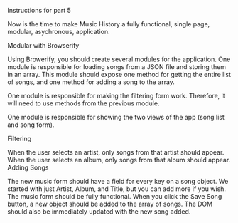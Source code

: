 <!-- # Music History

This is the project that you will be working for your individual work throughout the entire front end course. Don't worry, you'll be building lots of other applications, but when you learn a new technique, library or language, you'll be cutting your teeth with it on Music History.

I've started you off with a very basic HTML document, the `index.html` file. This file name is the default file that most any web server looks for in the directory in which is was started. This is why you don't have to type in `www.google.com/index.html`. If the file exists, the web server sends it back to you if you just request the root URL.

> **Terminology:** Root URL simply means your domain name (or IP address) with no other documents, or folders specified. `www.google.com` is the root URL of Google's web site, but `www.google.com/finance` is not.

## Your first Fork & Clone

You're going to get a copy of this Github repository downloaded - a.k.a. cloned - to your machine using the `git` command. Here's how to do it.

1. Look all the way up and to the right of this screen and you'll see a button with the word **Fork** on it. Click that button,
2. What you've just done is taken a copy of *my* repository and all the code inside it, and copied into your Github account. You can now do whatever you like to your fork of my repository and it won't affect mine at all.
3. Now on the top of the page, you will see the text **HTTPS** with a text box next to it. Make sure that HTTPS is selected.
4. Click the little clipboard icon to the right and it copies that URL to your computer's clipboard.
5. Open your terminal window and navigate to your workspace folder.
6. Type in `git clone ` and then paste the URL after that text. You should see
   `git clone https://github.com/{your account name here}/musichistory-boilerplate.git musichistory`
1. Hit your enter key and git will do two things. First, it creates a `musichistory` sub-directory under `/workspace` and then downloads all the code into that directory.
1. Now `ls musichistory`.
1. You will see the lonely `index.html` file sitting in there.

Congratulations, you've just cloned your first Github repository!

Now here's your assignment.

## Individual Assignment

You will be building the basic structure of your Music History application in HTML and making it look good with the skills you learned in CSS.

Visit the [Music History mockup](https://moqups.com/chortlehoort/1E8LJX7r/) that I created. You will be recreating that document in your own HTML file.

### Criteria 

1. Create five options for the artist select element of any artist that you enjoy.
1. Create at least five options for the album select element. One, or more, album for each artist.
1. The links in the navigation bar don't need to link to anything just yet, you can use `<a href="#">View music</a>` for now
1. Pick your four favorite songs from the artists you have chosen and use the information for each in the list that's on the right-hand side. You can use `h1` tags, `div` tags, `section` tags... whatever you like.

## Completing

Once you are done, make sure you add your files to git, make a commit, and then push your new code up to Github with the following command `git push origin master`. -->
















<!-- 

instruction set for version 2







Use JavaScript arrays, loops, and innerHTML to show the music you love.

Students must use JavaScript to create a list of songs in the index.html file for their Music History project. Have them download the songs.js file, which contains an array of strings with song information.

Each student must add one song to the beginning and the end of the array.


Loop over the array and remove any words or characters that obviously don't belong.


Students must find and replace the > character in each item with a - character.


Must add each string to the DOM in index.html in the main content area.

{Song name} by {Artist} on the album {Album}
Merging your branch

After you've got all of the requirements completed, follow these steps.

In your musichistory directory, enter the command git checkout master. This switches you back to the master branch.
git merge -X theirs version2
If you see a vim screen with a default message in it just :x to save and exit.
Your branch is now merged into the master branch and you can push the master branch up to Github with git push origin master


 -->







<!-- Instructions FOR PART 3 -->

<!-- Time to make Music History into a single page application. Before you begin please review the sample code I provided in JavaScript 103 about building a simple SPA. -->

<!-- In the navigation bar, make sure you have two links labeled "List Music", and "Add Music". -->
<!-- Add a DOM element that contains some input fields for the user to enter in the name of a song, the artist for the song, and the album. You do not need to enclose them in a <form> element because we're not actually submitting this form anywhere. -->
<!-- Add a <button> element at the bottom of the input fields labeled "Add". -->
<!-- The input fields and the add button make up the Add Music View. -->
<!-- The existing view - the combination of the filter form and the song list - will be referred to as the List Music View. -->
<!-- The Add Music View should not appear when the user first visits your page. The song list with the corresponding filter form should be visible. -->
<!-- When the user clicks on "Add Music" in the navigation bar, the List Music View should be hidden, and the Add Music View should be shown (see example wireframe). -->
<!-- When the user clicks on "List Music" in the navigation bar, the Add Music View should be hidden, and the List Music View should be shown (see example wireframe). -->
<!-- Once the user fills out the song form and clicks the add button, you should collect all values from the input fields, add the song to your array of songs, and update the song list in the DOM. -->















<!-- 
instructions for version 4 (skipped 3 for now)






Instructions -->

<!-- Part One -->

<!-- Read from local JSON file with an XHR. -->
<!-- Loop over results and inject into Music History list view. -->
<!-- Add delete button DOM to each row and, when it is clicked, delete the entire row in the DOM. -->
<!-- Part Two -->

<!-- Take your music and split it into two JSON file instead of them all living on one file. -->
<!-- Add a button at the bottom of your music list and label it "More >". -->
<!-- Load the songs from the first list and inject the DOM into the document as you've already done. -->
<!-- When the user clicks that button, load the songs from the second JSON file and append them to the bottom of the existing music, but before the More button. -->



Instructions for part 5

Now is the time to make Music History a fully functional, single page, modular, asychronous, application.

Modular with Browserify

Using Browerify, you should create several modules for the application.
One module is responsible for loading songs from a JSON file and storing them in an array. This module should expose one method for getting the entire list of songs, and one method for adding a song to the array.

One module is responsible for making the filtering form work. Therefore, it will need to use methods from the previous module.

One module is responsible for showing the two views of the app (song list and song form).



Filtering

When the user selects an artist, only songs from that artist should appear.
When the user selects an album, only songs from that album should appear.
Adding Songs

The new music form should have a field for every key on a song object. We started with just Artist, Album, and Title, but you can add more if you wish.
The music form should be fully functional. When you click the Save Song button, a new object should be added to the array of songs. The DOM should also be immediately updated with the new song added.


































